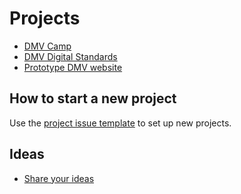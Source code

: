 # Projects

* [DMV Camp](https://github.com/civicdmv/dmv-camp)
* [DMV Digital Standards](https://github.com/civicdmv/ops/issues/2)
* [Prototype DMV website](https://github.com/civicdmv/dmv-website)

## How to start a new project

Use the [project issue template](https://github.com/civicdmv/ops/issues/new?assignees=&labels=&template=new-project.md&title=Project%3A+%5BTEMPLATE%5D) to set up new projects.

## Ideas

* [Share your ideas](https://github.com/CivicDMV/ideas/issues/new)
